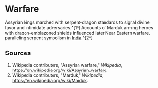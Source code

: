 # Warfare

Assyrian kings marched with serpent-dragon standards to signal divine favor and intimidate adversaries.^[1^] Accounts of Marduk arming heroes with dragon-emblazoned shields influenced later Near Eastern warfare, paralleling serpent symbolism in [India](../../India/Warfare/README.md).^[2^]

## Sources
1. Wikipedia contributors, "Assyrian warfare," *Wikipedia*, <https://en.wikipedia.org/wiki/Assyrian_warfare>.
2. Wikipedia contributors, "Marduk," *Wikipedia*, <https://en.wikipedia.org/wiki/Marduk>.
